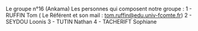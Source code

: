 Le groupe n°16 (Ankama)
Les personnes qui composent notre groupe :
1 - RUFFIN Tom ( Le Référent et son mail : tom.ruffin@edu.univ-fcomte.fr) 
2 - SEYDOU Loonis
3 - TUTIN Nathan
4 - TACHERIFT Sophiane 
